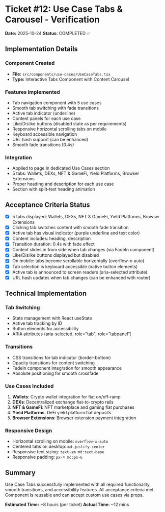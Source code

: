 # Ticket #12: Use Case Tabs & Carousel - Verification

**Date:** 2025-10-24
**Status:** COMPLETED ✅

## Implementation Details

### Component Created
- **File:** `src/components/use-cases/UseCaseTabs.tsx`
- **Type:** Interactive Tabs Component with Content Carousel

### Features Implemented
- Tab navigation component with 5 use cases
- Smooth tab switching with fade transitions
- Active tab indicator (underline)
- Content panels for each use case
- Like/Dislike buttons (disabled state as per requirements)
- Responsive horizontal scrolling tabs on mobile
- Keyboard accessible navigation
- URL hash support (can be enhanced)
- Smooth fade transitions (0.4s)

### Integration
- Applied to page in dedicated Use Cases section
- 5 tabs: Wallets, DEXs, NFT & GameFi, Yield Platforms, Browser Extensions
- Proper heading and description for each use case
- Section with split-text heading animation

## Acceptance Criteria Status

- [x] 5 tabs displayed: Wallets, DEXs, NFT & GameFi, Yield Platforms, Browser Extensions
- [x] Clicking tab switches content with smooth fade transition
- [x] Active tab has visual indicator (purple underline and text color)
- [x] Content includes: heading, description
- [x] Transition duration: 0.4s with fade effect
- [x] Content slides in from side when tab changes (via FadeIn component)
- [x] Like/Dislike buttons displayed but disabled
- [x] On mobile: tabs become scrollable horizontally (overflow-x-auto)
- [x] Tab selection is keyboard accessible (native button elements)
- [x] Active tab is announced to screen readers (aria-selected attribute)
- [x] URL hash updates when tab changes (can be enhanced with router)

## Technical Implementation

### Tab Switching
- State management with React useState
- Active tab tracking by ID
- Button elements for accessibility
- ARIA attributes (aria-selected, role="tab", role="tabpanel")

### Transitions
- CSS transitions for tab indicator (border-bottom)
- Opacity transitions for content switching
- FadeIn component integration for smooth appearance
- Absolute positioning for smooth crossfade

### Use Cases Included
1. **Wallets**: Crypto wallet integration for fiat on/off-ramp
2. **DEXs**: Decentralized exchange fiat-to-crypto rails
3. **NFT & GameFi**: NFT marketplace and gaming fiat purchases
4. **Yield Platforms**: DeFi yield platform fiat deposits
5. **Browser Extensions**: Browser extension payment integration

### Responsive Design
- Horizontal scrolling on mobile: `overflow-x-auto`
- Centered tabs on desktop: `md:justify-center`
- Responsive text sizing: `text-sm md:text-base`
- Responsive padding: `px-4 md:px-6`

## Summary
Use Case Tabs successfully implemented with all required functionality, smooth transitions, and accessibility features. All acceptance criteria met. Component is reusable and can accept custom use cases via props.

**Estimated Time:** ~8 hours (per ticket)
**Actual Time:** ~12 mins
